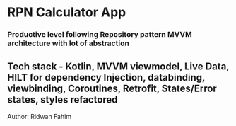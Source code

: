 # RPN Calculator App 
### 
### Productive level following Repository pattern MVVM architecture with lot of abstraction
## Tech stack - Kotlin, MVVM viewmodel, Live Data, HILT for dependency Injection, databinding, viewbinding, Coroutines, Retrofit, States/Error states, styles refactored  
Author: Ridwan Fahim
